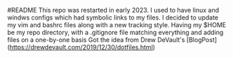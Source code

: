 #README
This repo was restarted in early 2023.
I used to have linux and windws configs which had symbolic links to my files.
I decided to update my vim and bashrc files along with a new tracking style. Having my $HOME be my repo directory, with a .gitignore file matching everything and adding files on a one-by-one basis
Got the idea from Drew DeVault's [BlogPost] (https://drewdevault.com/2019/12/30/dotfiles.html)
